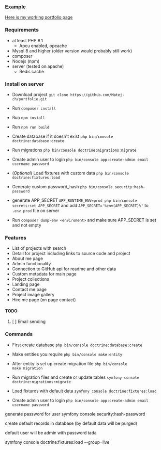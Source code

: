 ### Example

[Here is my working portfolio page](https://www.matejchalachan.com)

### Requirements

* at least PHP 8.1
    * Apcu enabled, opcache
* Mysql 8 and higher (older version would probably still work)
* composer
* Nodejs (npm)
* server (tested on apache)
    * Redis cache

### Install on server

* Download project ```git clone https://github.com/Matej-ch/portfolio.git```
* Run ```composer install```
* Run ```npm install```
* Run ```npm run build```
* Create database if it doesn't exist ```php bin/console doctrine:database:create```
* Run migrations ```php bin/console doctrine:migrations:migrate```
* Create admin user to login ``php bin/console app:create-admin email username password``
* (_Optional_) Load fixtures with custom data ```php bin/console doctrine:fixtures:load```

* Generate custom password_hash ```php bin/console security:hash-password```
* generate APP_SECRET ```APP_RUNTIME_ENV=prod php bin/console secrets:set APP_SECRET``` and
  add ```APP_SECRET='%env(APP_SECRET)%'``` to ```.env.prod``` file on
  server
* Run ```composer dump-env <enviroment>``` and make sure APP_SECRET is set and not empty

### Features

* List of projects with search
* Detail for project including links to source code and project
* About me page
* Admin functionality
* Connection to GitHub api for readme and other data
* Custom metadata for main page
* Project collections
* Landing page
* Contact me page
* Project image gallery
* Hire me page (on page contact)

#### TODO

1. [ ] Email sending

### Commands

- First create database
  ```php bin/console doctrine:database:create```

- Make entities you require
  ```php bin/console make:entity```

- After entity is set up create migration file
  ``php bin/console make:migration``

- Run migration files and create or update tables
  ```symfony console doctrine:migrations:migrate```

- Load fixtures with default data
  ```symfony console doctrine:fixtures:load```

- Create admin user to login
  ```php bin/console app:create-admin email username password```

generate password for user symfony console security:hash-password

create default records in database (by default data will be purged)

default user will be admin with password tada

symfony console doctrine:fixtures:load --group=live